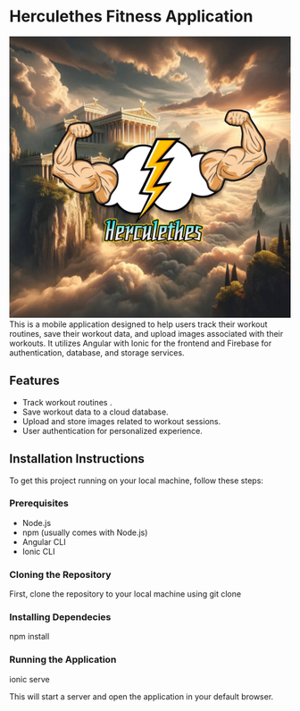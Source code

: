 
# Herculethes Fitness Application
![Herculethes Logo](Scrapbook/Images/HerculethesPoster.jpg)
This is a mobile application designed to help users track their workout routines, save their workout data, and upload images associated with their workouts. It utilizes Angular with Ionic for the frontend and Firebase for authentication, database, and storage services.

## Features

- Track workout routines .
- Save workout data to a cloud database.
- Upload and store images related to workout sessions.
- User authentication for personalized experience.

## Installation Instructions

To get this project running on your local machine, follow these steps:

### Prerequisites

- Node.js
- npm (usually comes with Node.js)
- Angular CLI
- Ionic CLI
### Cloning the Repository

First, clone the repository to your local machine using git clone

### Installing Dependecies

npm install


### Running the Application
ionic serve

This will start a server and open the application in your default browser.

